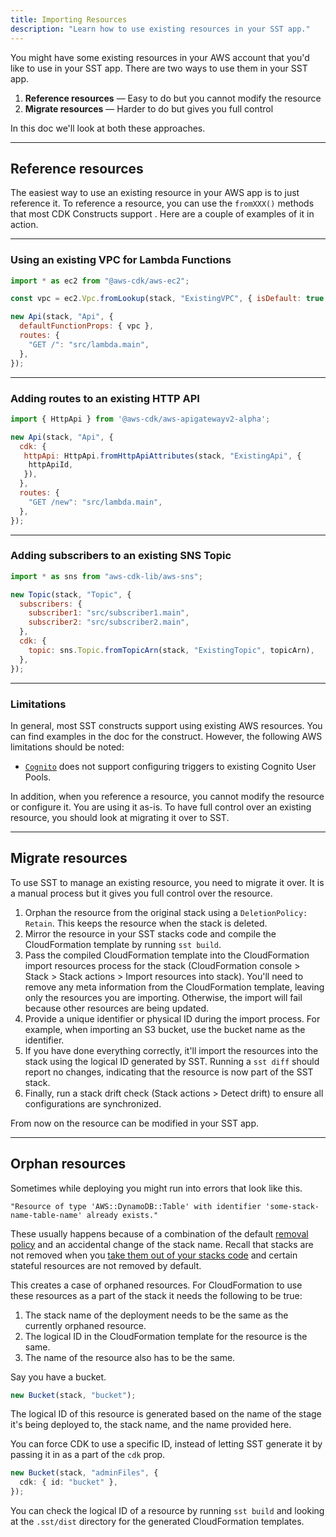 ```yaml
---
title: Importing Resources
description: "Learn how to use existing resources in your SST app."
---
```


You might have some existing resources in your AWS account that you'd like to use in your SST app. There are two ways to use them in your SST app.

1. **Reference resources** — Easy to do but you cannot modify the resource
2. **Migrate resources** — Harder to do but gives you full control

In this doc we'll look at both these approaches.

---

## Reference resources

The easiest way to use an existing resource in your AWS app is to just reference it. To reference a resource, you can use the `fromXXX()` methods that most CDK Constructs support . Here are a couple of examples of it in action.

---

### Using an existing VPC for Lambda Functions

```js {3,6}
import * as ec2 from "@aws-cdk/aws-ec2";

const vpc = ec2.Vpc.fromLookup(stack, "ExistingVPC", { isDefault: true });

new Api(stack, "Api", {
  defaultFunctionProps: { vpc },
  routes: {
    "GET /": "src/lambda.main",
  },
});
```

---

### Adding routes to an existing HTTP API

```js {5-7}
import { HttpApi } from '@aws-cdk/aws-apigatewayv2-alpha';

new Api(stack, "Api", {
  cdk: {
   httpApi: HttpApi.fromHttpApiAttributes(stack, "ExistingApi", {
    httpApiId,
   }),
  },
  routes: {
    "GET /new": "src/lambda.main",
  },
});
```

---

### Adding subscribers to an existing SNS Topic

```js {8-10}
import * as sns from "aws-cdk-lib/aws-sns";

new Topic(stack, "Topic", {
  subscribers: {
    subscriber1: "src/subscriber1.main",
    subscriber2: "src/subscriber2.main",
  },
  cdk: {
    topic: sns.Topic.fromTopicArn(stack, "ExistingTopic", topicArn),
  },
});
```

---

### Limitations

In general, most SST constructs support using existing AWS resources. You can find examples in the doc for the construct. However, the following AWS limitations should be noted:

- [`Cognito`](../constructs/Cognito.md) does not support configuring triggers to existing Cognito User Pools.

In addition, when you reference a resource, you cannot modify the resource or configure it. You are using it as-is. To have full control over an existing resource, you should look at migrating it over to SST.

---

## Migrate resources

To use SST to manage an existing resource, you need to migrate it over. It is a manual process but it gives you full control over the resource.

1. Orphan the resource from the original stack using a `DeletionPolicy: Retain`. This keeps the resource when the stack is deleted.
2. Mirror the resource in your SST stacks code and compile the CloudFormation template by running `sst build`.
3. Pass the compiled CloudFormation template into the CloudFormation import resources process for the stack (CloudFormation console > Stack > Stack actions > Import resources into stack). You'll need to remove any meta information from the CloudFormation template, leaving only the resources you are importing. Otherwise, the import will fail because other resources are being updated.
4. Provide a unique identifier or physical ID during the import process. For example, when importing an S3 bucket, use the bucket name as the identifier.
5. If you have done everything correctly, it'll import the resources into the stack using the logical ID generated by SST. Running a `sst diff` should report no changes, indicating that the resource is now part of the SST stack.
6. Finally, run a stack drift check (Stack actions > Detect drift) to ensure all configurations are synchronized.

From now on the resource can be modified in your SST app.

---

## Orphan resources

Sometimes while deploying you might run into errors that look like this.

```
"Resource of type 'AWS::DynamoDB::Table' with identifier 'some-stack-name-table-name' already exists."
```

These usually happens because of a combination of the default [removal policy](removal-policy.md#retained-resources) and an accidental change of the stack name. Recall that stacks are not removed when you [take them out of your stacks code](removal-policy.md#removing-the-resources-in-a-stack) and certain stateful resources are not removed by default.

This creates a case of orphaned resources. For CloudFormation to use these resources as a part of the stack it needs the following to be true:

1. The stack name of the deployment needs to be the same as the currently orphaned resource.
2. The logical ID in the CloudFormation template for the resource is the same.
3. The name of the resource also has to be the same.

Say you have a bucket.

```ts title="stack/MyStack.ts"
new Bucket(stack, "bucket");
```

The logical ID of this resource is generated based on the name of the stage it's being deployed to, the stack name, and the name provided here.

You can force CDK to use a specific ID, instead of letting SST generate it by passing it in as a part of the `cdk` prop.

```ts title="stack/MyStack.ts"
new Bucket(stack, "adminFiles", {
  cdk: { id: "bucket" },
});
```

You can check the logical ID of a resource by running `sst build` and looking at the `.sst/dist` directory for the generated CloudFormation templates. 
